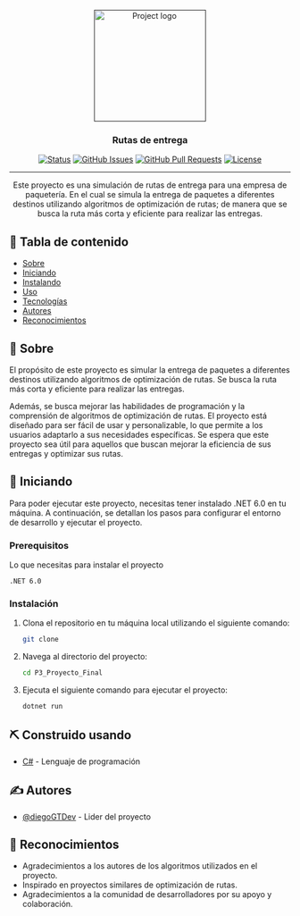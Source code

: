 <p align="center">
  <a href="" rel="noopener">
 <img width=200px height=200px src="https://i.imgur.com/6wj0hh6.jpg" alt="Project logo"></a>
</p>

<h3 align="center">Rutas de entrega</h3>

<div align="center">

[![Status](https://img.shields.io/badge/status-active-success.svg)]()
[![GitHub Issues](https://img.shields.io/github/issues/kylelobo/The-Documentation-Compendium.svg)](https://github.com/kylelobo/The-Documentation-Compendium/issues)
[![GitHub Pull Requests](https://img.shields.io/github/issues-pr/kylelobo/The-Documentation-Compendium.svg)](https://github.com/kylelobo/The-Documentation-Compendium/pulls)
[![License](https://img.shields.io/badge/license-MIT-blue.svg)](/LICENSE)

</div>

---

<p align="center"> Este proyecto es una simulación de rutas de entrega para una empresa de paquetería. En el cual se simula la entrega de paquetes a diferentes destinos utilizando algoritmos de optimización de rutas; de manera que se busca la ruta más corta y eficiente para realizar las entregas.
    <br> 
</p>

## 📝 Tabla de contenido

- [Sobre](#sobre)
- [Iniciando](#iniciando)
- [Instalando](#installation)
- [Uso](#usage)
- [Tecnologías](#tecnologias)
- [Autores](#authors)
- [Reconocimientos](#reconocimientos)

## 🧐 Sobre <a name = "sobre"></a>

El propósito de este proyecto es simular la entrega de paquetes a diferentes destinos utilizando algoritmos de optimización de rutas. Se busca la ruta más corta y eficiente para realizar las entregas. 

Además, se busca mejorar las habilidades de programación y la comprensión de algoritmos de optimización de rutas.
El proyecto está diseñado para ser fácil de usar y personalizable, lo que permite a los usuarios adaptarlo a sus necesidades específicas. Se espera que este proyecto sea útil para aquellos que buscan mejorar la eficiencia de sus entregas y optimizar sus rutas.

## 🏁 Iniciando <a name = "Iniciando"></a>
Para poder ejecutar este proyecto, necesitas tener instalado .NET 6.0 en tu máquina. A continuación, se detallan los pasos para configurar el entorno de desarrollo y ejecutar el proyecto.
### Prerequisitos

Lo que necesitas para instalar el proyecto

```
.NET 6.0
```

### Instalación <a name = "installation"></a>

1. Clona el repositorio en tu máquina local utilizando el siguiente comando:
   ```bash
   git clone
   ```
2. Navega al directorio del proyecto:
   ```bash
   cd P3_Proyecto_Final
   ```
3. Ejecuta el siguiente comando para ejecutar el proyecto:
    ```bash
    dotnet run
    ```

## ⛏️ Construido usando <a name = "built_using"></a>

- [C#](https://dotnet.microsoft.com/es-es/) - Lenguaje de programación

## ✍️ Autores <a name = "authors"></a>

- [@diegoGTDev](https://github.com/diegoGTDev) - Lider del proyecto

<!-- See also the list of [contributors](https://github.com/kylelobo/The-Documentation-Compendium/contributors) who participated in this project. -->

## 🎉 Reconocimientos <a name = "reconocimientos"></a>

- Agradecimientos a los autores de los algoritmos utilizados en el proyecto.
- Inspirado en proyectos similares de optimización de rutas.
- Agradecimientos a la comunidad de desarrolladores por su apoyo y colaboración.
